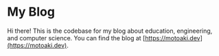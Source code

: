 # My Blog

Hi there! This is the codebase for my blog about education, engineering, and computer science. You can find the blog at [https://motoaki.dev](https://motoaki.dev).